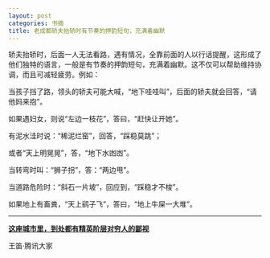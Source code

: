 ```yaml
---
layout: post
categories: 书摘
title: 老成都轿夫抬轿时有节奏的押韵短句，充满着幽默
---
```


轿夫抬轿时，后面一人无法看路，遇有情况，全靠前面的人以行话提醒，这形成了他们独特的语言，一般是有节奏的押韵短句，充满着幽默。这不仅可以帮助维持协调，而且可减轻疲劳。例如：

当孩子挡了路，领头的轿夫可能大喊，“地下哇哇叫”，后面的轿夫就会回答，“请他妈来抱”。

如果遇妇女，则说“左边一枝花”，答曰，“赶快让开她”。

有泥水洼时说：“稀泥烂窑”，回答，“踩稳莫跳”；

或者“天上明晃晃”，答，“地下水凼凼”。

当转弯时叫：“狮子拐”，答：“两边甩”。

当道路危险时：“斜石一片坡”，回应到，“踩稳才不梭”。

如果地上有畜粪，“天上鹞子飞”，答曰，“地上牛屎一大堆”。

---

**[这座城市里，到处都有精英阶层对穷人的鄙视](http://dajia.qq.com/original/category/wd20170330.html)**

王笛·腾讯大家